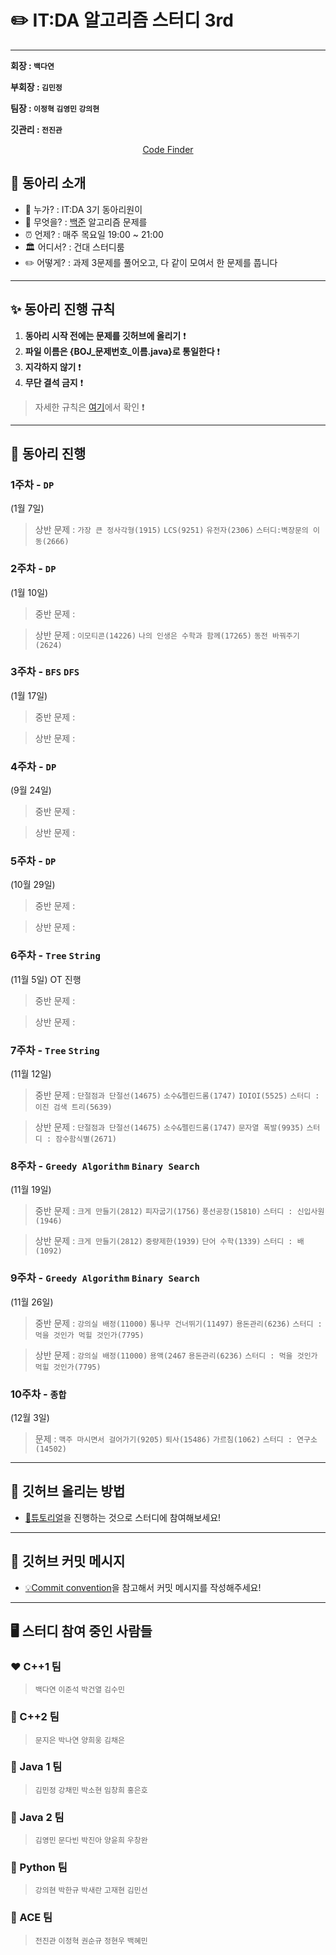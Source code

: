 ✏️ IT:DA 알고리즘 스터디 3rd
====================================

---

**회장 : `백다연`**

**부회장 : `김민정`**

**팀장 : `이정혁` `김영민` `강의현`**

**깃관리 : `전진관`**

<div align = "center">

[Code Finder](https://rurril.github.io/IT-DA-3rd/)

</div>

## 🎯 동아리 소개

-	💁 누가? : IT:DA 3기 동아리원이
-	🐍 무엇을? : [백준](https://www.acmicpc.net/) 알고리즘 문제를
-	⏰ 언제? : 매주 목요일 19:00 ~ 21:00 
-   🏛 어디서? : 건대 스터디룸
-	✏️ 어떻게? : 과제 3문제를 풀어오고, 다 같이 모여서 한 문제를 풉니다 

---

## ✨ 동아리 진행 규칙

1. **동아리 시작 전에는 문제를 깃허브에 올리기** ❗️
2. **파일 이름은 {BOJ_문제번호_이름.java}로 통일한다** ❗️
3. **지각하지 않기** ❗️
4. **무단 결석 금지** ❗️
    
> 자세한 규칙은 [여기](files/markdown/rules.md)에서 확인 ❗️


---


## 📅 동아리 진행

### 1주차 - **`DP`**  

(1월 7일)

> 상반 문제 : `가장 큰 정사각형(1915)` `LCS(9251)` `유전자(2306)` `스터디:벽장문의 이동(2666)`

### 2주차 - **`DP`** 

(1월 10일) 

> 중반 문제 : 

> 상반 문제 : `이모티콘(14226)` `나의 인생은 수학과 함께(17265)` `동전 바꿔주기(2624)`

### 3주차 - **`BFS` `DFS`** 

(1월 17일) 

> 중반 문제 : 

> 상반 문제 : 

### 4주차 - **`DP`** 

(9월 24일) 

> 중반 문제 : 

> 상반 문제 : 

### 5주차 - **`DP`** 

(10월 29일) 

> 중반 문제 : 

> 상반 문제 : 

### 6주차 - **`Tree` `String`** 

(11월 5일) OT 진행


> 중반 문제 : 

> 상반 문제 : 


### 7주차 - **`Tree` `String`** 

(11월 12일) 

> 중반 문제 : `단절점과 단절선(14675)` `소수&펠린드롬(1747)` `IOIOI(5525)` `스터디 : 이진 검색 트리(5639)`

> 상반 문제 : `단절점과 단절선(14675)` `소수&펠린드롬(1747)` `문자열 폭발(9935)` `스터디 : 잠수함식별(2671)`
 
### 8주차 - **`Greedy Algorithm` `Binary Search`** 

(11월 19일)

> 중반 문제 : `크게 만들기(2812)` `피자굽기(1756)` `풍선공장(15810)` `스터디 : 신입사원(1946)`

> 상반 문제 : `크게 만들기(2812)` `중량제한(1939)` `단어 수학(1339)` `스터디 : 배(1092)`


### 9주차 - **`Greedy Algorithm` `Binary Search`** 

(11월 26일)

> 중반 문제 : `강의실 배정(11000)` `통나무 건너뛰기(11497)` `용돈관리(6236)` `스터디 : 먹을 것인가 먹힐 것인가(7795)`

> 상반 문제 : `강의실 배정(11000)` `용액(2467` `용돈관리(6236)` `스터디 : 먹을 것인가 먹힐 것인가(7795)`

### 10주차 - **`종합`** 

(12월 3일) 

> 문제 : `맥주 마시면서 걸어가기(9205)` `퇴사(15486)` `가르침(1062)` `스터디 : 연구소(14502)`






---


## 🙋 깃허브 올리는 방법

- [🐣튜토리얼](files/markdown/tutorial.md)을 진행하는 것으로 스터디에 참여해보세요!


--- 

## 📨 깃허브 커밋 메시지 

- [💡Commit convention](files/markdown/commitMessage.md)을 참고해서 커밋 메시지를 작성해주세요!


---

## 🖥 스터디 참여 중인 사람들

### ❤️ C++1 팀

> `백다연` `이준석` `박건열` `김수민`

### 🧡 C++2 팀

> `문지은` `박나연` `양희웅` `김채은`

### 💛 Java 1 팀

> `김민정` `강채민` `박소현` `임창희` `홍은호`

### 💚 Java 2 팀

> `김영민` `문다빈` `박진아` `양윤희` `우창완` 

### 💙 Python 팀

> `강의현` `박한규` `박새란` `고재현` `김민선`

### 💜 ACE 팀

> `전진관` `이정혁` `권순규` `정현우` `백혜민`



